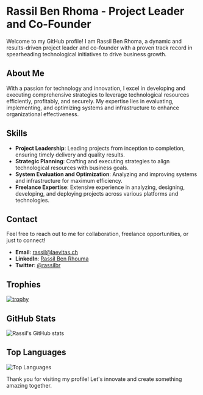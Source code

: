 # Rassil Ben Rhoma - Project Leader and Co-Founder

Welcome to my GitHub profile! I am Rassil Ben Rhoma, a dynamic and results-driven project leader and co-founder with a proven track record in spearheading technological initiatives to drive business growth. 

## About Me

With a passion for technology and innovation, I excel in developing and executing comprehensive strategies to leverage technological resources efficiently, profitably, and securely. My expertise lies in evaluating, implementing, and optimizing systems and infrastructure to enhance organizational effectiveness. 

## Skills

- **Project Leadership**: Leading projects from inception to completion, ensuring timely delivery and quality results.
- **Strategic Planning**: Crafting and executing strategies to align technological resources with business goals.
- **System Evaluation and Optimization**: Analyzing and improving systems and infrastructure for maximum efficiency.
- **Freelance Expertise**: Extensive experience in analyzing, designing, developing, and deploying projects across various platforms and technologies.


## Contact

Feel free to reach out to me for collaboration, freelance opportunities, or just to connect!

- **Email**: [rassil@laevitas.ch](mailto:rassil@laevitas.ch)
- **LinkedIn**: [Rassil Ben Rhouma](https://www.linkedin.com/in/rassilbr)
- **Twitter**: [@rassilbr](https://twitter.com/rassilbr)

## Trophies

[![trophy](https://github-profile-trophy.vercel.app/?username=rassilo)](https://github.com/rassilo/github-profile-trophy)

## GitHub Stats

![Rassil's GitHub stats](https://github-readme-stats.vercel.app/api?username=rassilo&show_icons=true&theme=radical)

## Top Languages

![Top Languages](https://github-readme-stats.vercel.app/api/top-langs/?username=rassilo&layout=compact&theme=radical)

Thank you for visiting my profile! Let's innovate and create something amazing together.

